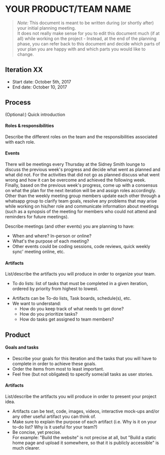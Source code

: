 # YOUR PRODUCT/TEAM NAME

 > _Note:_ This document is meant to be written during (or shortly after) your initial planning meeting.     
 > It does not really make sense for you to edit this document much (if at all) while working on the project - Instead, at the end of the planning phase, you can refer back to this document and decide which parts of your plan you are happy with and which parts you would like to change.


## Iteration XX

 * Start date: October 5th, 2017
 * End date: October 10, 2017

## Process

(Optional:) Quick introduction

#### Roles & responsibilities

Describe the different roles on the team and the responsibilities associated with each role.

#### Events
There will be meetings every Thursday at the Sidney Smith lounge to discuss the previous week's progress and decide what went as planned and what did not. For the activities that did not go as planned discuss what went wrong and how it can be overcome and achieved the following week. Finally, based on the previous week's progress, come up with a consensus on what the plan for the next iteration will be and assign roles accordingly.
Other than the weekly meeting group members update each other through a whatsapp group to clarify team goals, resolve any problems that may arise while working on his/her role and communicate information about meetings (such as a synopsis of the meeting for members who could not attend and reminders for future meetings).

Describe meetings (and other events) you are planning to have:

 * When and where? In-person or online?
 * What's the purpose of each meeting?
 * Other events could be coding sessions, code reviews, quick weekly sync' meeting online, etc.

#### Artifacts

List/describe the artifacts you will produce in order to organize your team.   

- To do lists:
      list of tasks that must be completed in a given iteration, ordered by priority from highest to lowest.

 * Artifacts can be To-do lists, Task boards, schedule(s), etc.
 * We want to understand:
   * How do you keep track of what needs to get done?
   * How do you prioritize tasks?
   * How do tasks get assigned to team members?


## Product

#### Goals and tasks

 * Describe your goals for this iteration and the tasks that you will have to complete in order to achieve these goals.
 * Order the items from most to least important.
 * Feel free (but not obligated) to specify some/all tasks as user stories.

#### Artifacts

List/describe the artifacts you will produce in order to present your project idea.

 * Artifacts can be text, code, images, videos, interactive mock-ups and/or any other useful artifact you can think of.
 * Make sure to explain the purpose of each artifact (i.e. Why is it on your to-do list? Why is it useful for your team?)
 * Be concise, yet precise.         
   For example: "Build the website" is not precise at all, but "Build a static home page and upload it somewhere, so that it is publicly accessible" is much clearer.
